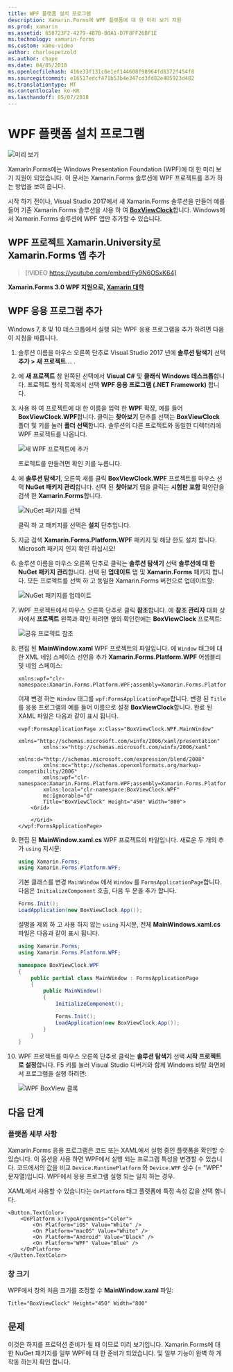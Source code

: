 ```yaml
---
title: WPF 플랫폼 설치 프로그램
description: Xamarin.Forms에 WPF 플랫폼에 대 한 미리 보기 지원
ms.prod: xamarin
ms.assetid: 650723F2-4279-4B7B-B0A1-D7F8FF26BF1E
ms.technology: xamarin-forms
ms.custom: xamu-video
author: charlespetzold
ms.author: chape
ms.date: 04/05/2018
ms.openlocfilehash: 416e33f131c6e1ef144608f98964fd8372f454f8
ms.sourcegitcommit: e16517edcf471b53b4e347cd3fd82e485923d482
ms.translationtype: MT
ms.contentlocale: ko-KR
ms.lasthandoff: 05/07/2018
---
```

# <a name="wpf-platform-setup"></a>WPF 플랫폼 설치 프로그램

![미리 보기](~/media/shared/preview.png)

Xamarin.Forms에는 Windows Presentation Foundation (WPF)에 대 한 미리 보기 지원이 되었습니다. 이 문서는 Xamarin.Forms 솔루션에 WPF 프로젝트를 추가 하는 방법을 보여 줍니다.

시작 하기 전이나, Visual Studio 2017에서 새 Xamarin.Forms 솔루션을 만들어 예를 들어 기존 Xamarin.Forms 솔루션을 사용 하 여 [ **BoxViewClock**](https://developer.xamarin.com/samples/xamarin-forms/BoxView/BoxViewClock/)합니다. Windows에서 Xamarin.Forms 솔루션에 WPF 앱만 추가할 수 있습니다.

## <a name="add-a-wpf-project-to-a-xamarinforms-app-with-xamarinuniversity"></a>WPF 프로젝트 Xamarin.University로 Xamarin.Forms 앱 추가

> [!VIDEO https://youtube.com/embed/Fy9N6OSxK64]

**Xamarin.Forms 3.0 WPF 지원으로, [Xamarin 대학](https://university.xamarin.com/)**

## <a name="adding-a-wpf-app"></a>WPF 응용 프로그램 추가

Windows 7, 8 및 10 데스크톱에서 실행 되는 WPF 응용 프로그램을 추가 하려면 다음이 지침을 따릅니다.

1. 솔루션 이름을 마우스 오른쪽 단추로 Visual Studio 2017 년에 **솔루션 탐색기** 선택 **추가 > 새 프로젝트...** .

2. 에 **새 프로젝트** 창 왼쪽된 선택에서 **Visual C#** 및 **클래식 Windows 데스크톱**합니다. 프로젝트 형식 목록에서 선택 **WPF 응용 프로그램 (.NET Framework)** 합니다. 

3. 사용 하 여 프로젝트에 대 한 이름을 입력 한 **WPF** 확장, 예를 들어 **BoxViewClock.WPF**합니다. 클릭는 **찾아보기** 단추를 선택는 **BoxViewClock** 폴더 및 키를 눌러 **폴더 선택**합니다. 솔루션의 다른 프로젝트와 동일한 디렉터리에 WPF 프로젝트를 나옵니다.

    ![새 WPF 프로젝트에 추가](wpf-images/add-new-project.png "새 WPF 프로젝트에 추가")

    프로젝트를 만들려면 확인 키를 누릅니다.

4. 에 **솔루션 탐색기**, 오른쪽 새를 클릭 **BoxViewClock.WPF** 프로젝트를 마우스 선택 **NuGet 패키지 관리**합니다. 선택 된 **찾아보기** 탭을 클릭는 **시험판 포함** 확인란을 검색 한 **Xamarin.Forms**합니다.

    ![NuGet 패키지를 선택](wpf-images/select-nuget-package.png "NuGet 패키지를 선택 합니다.")

    클릭 하 고 패키지를 선택은 **설치** 단추입니다.

5. 지금 검색 **Xamarin.Forms.Platform.WPF** 패키지 및 해당 한도 설치 합니다. Microsoft 패키지 인지 확인 하십시오!

6. 솔루션 이름을 마우스 오른쪽 단추로 클릭는 **솔루션 탐색기** 선택 **솔루션에 대 한 NuGet 패키지 관리**합니다. 선택 된 **업데이트** 탭 및 **Xamarin.Forms** 패키지 합니다. 모든 프로젝트를 선택 하 고 동일한 Xamarin.Forms 버전으로 업데이트할:

    ![NuGet 패키지를 업데이트](wpf-images/update-nuget-package.png "NuGet 패키지를 업데이트 합니다.") 

7. WPF 프로젝트에서 마우스 오른쪽 단추로 클릭 **참조**합니다. 에 **참조 관리자** 대화 상자에서 **프로젝트** 왼쪽과 확인 하려면 옆의 확인란에는 **BoxViewClock** 프로젝트:

    ![공유 프로젝트 참조](wpf-images/reference-shared-project.png "공유 프로젝트 참조")

8. 편집 된 **MainWindow.xaml** WPF 프로젝트의 파일입니다. 에 `Window` 태그에 대 한 XML 네임 스페이스 선언을 추가 **Xamarin.Forms.Platform.WPF** 어셈블리 및 네임 스페이스:

    ```xaml
    xmlns:wpf="clr-namespace:Xamarin.Forms.Platform.WPF;assembly=Xamarin.Forms.Platform.WPF"
    ```

    이제 변경 하는 `Window` 태그를 `wpf:FormsApplicationPage`합니다. 변경 된 `Title` 를 응용 프로그램의 예를 들어 이름으로 설정 **BoxViewClock**합니다. 완료 된 XAML 파일은 다음과 같이 표시 됩니다.

    ```xaml
    <wpf:FormsApplicationPage x:Class="BoxViewClock.WPF.MainWindow"
            xmlns="http://schemas.microsoft.com/winfx/2006/xaml/presentation"
            xmlns:x="http://schemas.microsoft.com/winfx/2006/xaml"
            xmlns:d="http://schemas.microsoft.com/expression/blend/2008"
            xmlns:mc="http://schemas.openxmlformats.org/markup-compatibility/2006"
            xmlns:wpf="clr-namespace:Xamarin.Forms.Platform.WPF;assembly=Xamarin.Forms.Platform.WPF"
            xmlns:local="clr-namespace:BoxViewClock.WPF"
            mc:Ignorable="d"
            Title="BoxViewClock" Height="450" Width="800">
        <Grid>
        
        </Grid>
    </wpf:FormsApplicationPage>
    ```

9. 편집 된 **MainWindow.xaml.cs** WPF 프로젝트의 파일입니다. 새로운 두 개의 추가 `using` 지시문:

    ```csharp
    using Xamarin.Forms;
    using Xamarin.Forms.Platform.WPF;
    ```

    기본 클래스를 변경 `MainWindow` 에서 `Window` 를 `FormsApplicationPage`합니다. 다음은 `InitializeComponent` 호출, 다음 두 문을 추가 합니다.

    ```csharp
    Forms.Init();
    LoadApplication(new BoxViewClock.App());
    ```
    
    설명을 제외 하 고 사용 하지 않는 `using` 지시문, 전체 **MainWindows.xaml.cs** 파일은 다음과 같이 표시 됩니다.

    ```csharp
    using Xamarin.Forms;
    using Xamarin.Forms.Platform.WPF;

    namespace BoxViewClock.WPF
    {
        public partial class MainWindow : FormsApplicationPage
        {
            public MainWindow()
            {
                InitializeComponent();

                Forms.Init();
                LoadApplication(new BoxViewClock.App());
            }
        }
    }
    ```

10. WPF 프로젝트를 마우스 오른쪽 단추로 클릭는 **솔루션 탐색기** 선택 **시작 프로젝트로 설정**합니다. F5 키를 눌러 Visual Studio 디버거와 함께 Windows 바탕 화면에서 프로그램을 실행 하려면:

    ![WPF BoxView 클록](wpf-images/wpf-boxviewclock.png "WPF BoxView 클록" )

## <a name="next-steps"></a>다음 단계

### <a name="platform-specifics"></a>플랫폼 세부 사항

Xamarin.Forms 응용 프로그램은 코드 또는 XAML에서 실행 중인 플랫폼을 확인할 수 있습니다. 이 옵션을 사용 하면 WPF에서 실행 되는 프로그램 특성을 변경할 수 있습니다. 코드에서의 값을 비교 `Device.RuntimePlatform` 와 `Device.WPF` 상수 (= "WPF" 문자열)입니다. WPF에서 응용 프로그램 실행 되는 일치 하는 경우.

XAML에서 사용할 수 있습니다는 `OnPlatform` 태그 플랫폼에 특정 속성 값을 선택 합니다.

```xaml
<Button.TextColor>
    <OnPlatform x:TypeArguments="Color">
        <On Platform="iOS" Value="White" />
        <On Platform="macOS" Value="White" />
        <On Platform="Android" Value="Black" />
        <On Platform="WPF" Value="Blue" />
    </OnPlatform>
</Button.TextColor>
```

### <a name="window-size"></a>창 크기

WPF에서 창의 처음 크기를 조정할 수 **MainWindow.xaml** 파일:

```xaml
Title="BoxViewClock" Height="450" Width="800"
```

## <a name="issues"></a>문제

이것은 하지를 프로덕션 준비가 될 때 이므로 미리 보기입니다. Xamarin.Forms에 대 한 NuGet 패키지를 일부 WPF에 대 한 준비가 되었습니다. 및 일부 기능이 완벽 하 게 작동 하는지 확인 합니다.

